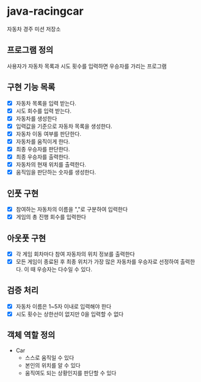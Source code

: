 # java-racingcar

자동차 경주 미션 저장소

## 프로그램 정의

사용자가 자동차 목록과 시도 횟수를 입력하면 우승자를 가리는 프로그램

## 구현 기능 목록
- [x] 자동차 목록을 입력 받는다.
- [x] 시도 회수를 입력 받는다.
- [x] 자동차를 생성한다
- [x] 입력값을 기준으로 자동차 목록을 생성한다.
- [x] 자동차 이동 여부를 판단한다.
- [x] 자동차를 움직이게 한다.
- [x] 최종 우승자를 판단한다.
- [x] 최종 우승자를 출력한다.
- [x] 자동차의 현재 위치를 출력한다.
- [x] 움직임을 판단하는 숫자를 생성한다.

## 인풋 구현
- [x] 참여하는 자동차의 이름을 ","로 구분하여 입력한다
- [x] 게임의 총 진행 회수를 입력한다

## 아웃풋 구현
- [x] 각 게임 회차마다 참여 자동차의 위치 정보를 출력한다
- [x] 모든 게임이 종료된 후 최종 위치가 가장 많은 자동차를 우승자로 선정하여 출력한다. 이 때 우승자는 다수일 수 있다.

## 검증 처리
- [x] 자동차 이름은 1~5자 이내로 입력해야 한다
- [x] 시도 횟수는 상한선이 없지만 0을 입력할 수 없다

## 객체 역할 정의

- Car 
  - 스스로 움직일 수 있다
  - 본인의 위치를 알 수 있다
  - 움직여도 되는 상황인지를 판단할 수 있다
